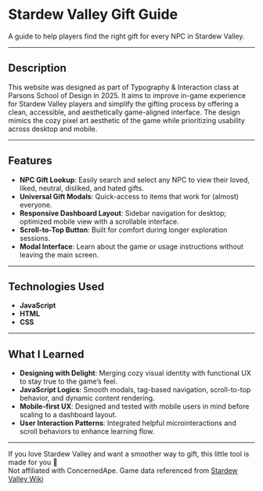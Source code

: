 # Stardew Valley Gift Guide  
A guide to help players find the right gift for every NPC in Stardew Valley.

---

## Description  
This website was designed as part of Typography & Interaction class at Parsons School of Design in 2025. It aims to improve in-game experience for Stardew Valley players and simplify the gifting process by offering a clean, accessible, and aesthetically game-aligned interface. The design mimics the cozy pixel art aesthetic of the game while prioritizing usability across desktop and mobile.

---

## Features

- **NPC Gift Lookup**: Easily search and select any NPC to view their loved, liked, neutral, disliked, and hated gifts.  
- **Universal Gift Modals**: Quick-access to items that work for (almost) everyone.  
- **Responsive Dashboard Layout**: Sidebar navigation for desktop; optimized mobile view with a scrollable interface.  
- **Scroll-to-Top Button**: Built for comfort during longer exploration sessions.  
- **Modal Interface**: Learn about the game or usage instructions without leaving the main screen.

---

## Technologies Used

- **JavaScript**
- **HTML**
- **CSS**  

---

## What I Learned

- **Designing with Delight**: Merging cozy visual identity with functional UX to stay true to the game’s feel.  
- **JavaScript Logics**: Smooth modals, tag-based navigation, scroll-to-top behavior, and dynamic content rendering.  
- **Mobile-first UX**: Designed and tested with mobile users in mind before scaling to a dashboard layout.  
- **User Interaction Patterns**: Integrated helpful microinteractions and scroll behaviors to enhance learning flow.  

---

If you love Stardew Valley and want a smoother way to gift, this little tool is made for you 💛  
Not affiliated with ConcernedApe. Game data referenced from [Stardew Valley Wiki](https://stardewvalleywiki.com/)
